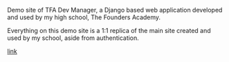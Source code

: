 Demo site of TFA Dev Manager, a Django based web application developed and used by my high school, The Founders Academy.

Everything on this demo site is a 1:1 replica of the main site created and used by my school, aside from authentication.

[link](dev-manager-demo.up.railway.app)

